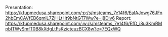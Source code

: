 Presentation: https://kfupmedusa.sharepoint.com/:p:/s/msteams_7e14f6/EaIAJowg76JFn2hbEmCAVfEB6qmiL7ZjHLtHt9bNtGT7Ww?e=j8Div6
Report: https://kfupmedusa.sharepoint.com/:w:/s/msteams_7e14f6/EfD_i8u3KmRMpbITWySmfT0B8kXdgLtFsKzicteuzBCX8w?e=7EQxWQ